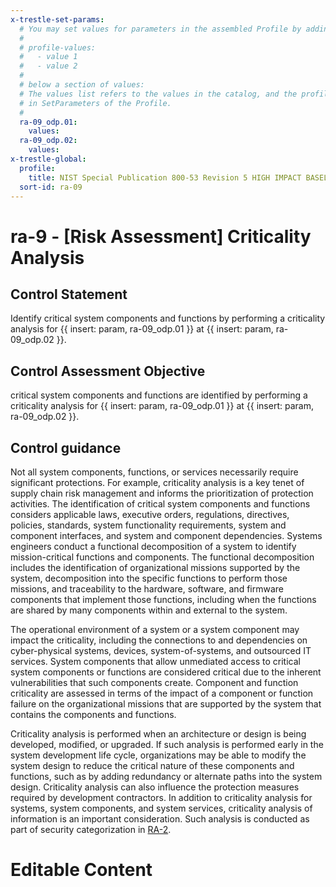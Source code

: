 ```yaml
---
x-trestle-set-params:
  # You may set values for parameters in the assembled Profile by adding
  #
  # profile-values:
  #   - value 1
  #   - value 2
  #
  # below a section of values:
  # The values list refers to the values in the catalog, and the profile-values represent values
  # in SetParameters of the Profile.
  #
  ra-09_odp.01:
    values:
  ra-09_odp.02:
    values:
x-trestle-global:
  profile:
    title: NIST Special Publication 800-53 Revision 5 HIGH IMPACT BASELINE
  sort-id: ra-09
---
```


# ra-9 - \[Risk Assessment\] Criticality Analysis

## Control Statement

Identify critical system components and functions by performing a criticality analysis for {{ insert: param, ra-09_odp.01 }} at {{ insert: param, ra-09_odp.02 }}.

## Control Assessment Objective

critical system components and functions are identified by performing a criticality analysis for {{ insert: param, ra-09_odp.01 }} at {{ insert: param, ra-09_odp.02 }}.

## Control guidance

Not all system components, functions, or services necessarily require significant protections. For example, criticality analysis is a key tenet of supply chain risk management and informs the prioritization of protection activities. The identification of critical system components and functions considers applicable laws, executive orders, regulations, directives, policies, standards, system functionality requirements, system and component interfaces, and system and component dependencies. Systems engineers conduct a functional decomposition of a system to identify mission-critical functions and components. The functional decomposition includes the identification of organizational missions supported by the system, decomposition into the specific functions to perform those missions, and traceability to the hardware, software, and firmware components that implement those functions, including when the functions are shared by many components within and external to the system.

The operational environment of a system or a system component may impact the criticality, including the connections to and dependencies on cyber-physical systems, devices, system-of-systems, and outsourced IT services. System components that allow unmediated access to critical system components or functions are considered critical due to the inherent vulnerabilities that such components create. Component and function criticality are assessed in terms of the impact of a component or function failure on the organizational missions that are supported by the system that contains the components and functions.

Criticality analysis is performed when an architecture or design is being developed, modified, or upgraded. If such analysis is performed early in the system development life cycle, organizations may be able to modify the system design to reduce the critical nature of these components and functions, such as by adding redundancy or alternate paths into the system design. Criticality analysis can also influence the protection measures required by development contractors. In addition to criticality analysis for systems, system components, and system services, criticality analysis of information is an important consideration. Such analysis is conducted as part of security categorization in [RA-2](#ra-2).

# Editable Content

<!-- Make additions and edits below -->
<!-- The above represents the contents of the control as received by the profile, prior to additions. -->
<!-- If the profile makes additions to the control, they will appear below. -->
<!-- The above markdown may not be edited but you may edit the content below, and/or introduce new additions to be made by the profile. -->
<!-- If there is a yaml header at the top, parameter values may be edited. Use --set-parameters to incorporate the changes during assembly. -->
<!-- The content here will then replace what is in the profile for this control, after running profile-assemble. -->
<!-- The current profile has no added parts for this control, but you may add new ones here. -->
<!-- Each addition must have a heading either of the form ## Control my_addition_name -->
<!-- or ## Part a. (where the a. refers to one of the control statement labels.) -->
<!-- "## Control" parts are new parts added after the statement part. -->
<!-- "## Part" parts are new parts added into the top-level statement part with that label. -->
<!-- Subparts may be added with nested hash levels of the form ### My Subpart Name -->
<!-- underneath the parent ## Control or ## Part being added -->
<!-- See https://ibm.github.io/compliance-trestle/tutorials/ssp_profile_catalog_authoring/ssp_profile_catalog_authoring for guidance. -->
